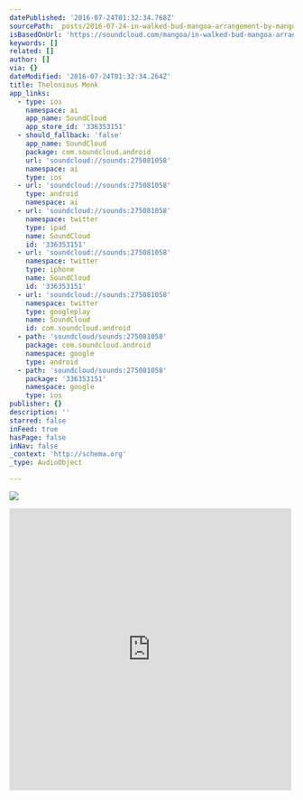 ```yaml
---
datePublished: '2016-07-24T01:32:34.768Z'
sourcePath: _posts/2016-07-24-in-walked-bud-mangoa-arrangement-by-mangoa.md
isBasedOnUrl: 'https://soundcloud.com/mangoa/in-walked-bud-mangoa-arrangement'
keywords: []
related: []
author: []
via: {}
dateModified: '2016-07-24T01:32:34.264Z'
title: Thelonious Monk
app_links:
  - type: ios
    namespace: ai
    app_name: SoundCloud
    app_store_id: '336353151'
  - should_fallback: 'false'
    app_name: SoundCloud
    package: com.soundcloud.android
    url: 'soundcloud://sounds:275081058'
    namespace: ai
    type: ios
  - url: 'soundcloud://sounds:275081058'
    type: android
    namespace: ai
  - url: 'soundcloud://sounds:275081058'
    namespace: twitter
    type: ipad
    name: SoundCloud
    id: '336353151'
  - url: 'soundcloud://sounds:275081058'
    namespace: twitter
    type: iphone
    name: SoundCloud
    id: '336353151'
  - url: 'soundcloud://sounds:275081058'
    namespace: twitter
    type: googleplay
    name: SoundCloud
    id: com.soundcloud.android
  - path: 'soundcloud/sounds:275081058'
    package: com.soundcloud.android
    namespace: google
    type: android
  - path: 'soundcloud/sounds:275081058'
    package: '336353151'
    namespace: google
    type: ios
publisher: {}
description: ''
starred: false
inFeed: true
hasPage: false
inNav: false
_context: 'http://schema.org'
_type: AudioObject

---
```

![](https://the-grid-user-content.s3-us-west-2.amazonaws.com/1ab286f1-ace2-48f2-86d7-eaa0bd13771c.jpg)

<iframe src="https://cdn.embedly.com/widgets/media.html?src=https%3A%2F%2Fw.soundcloud.com%2Fplayer%2F%3Fvisual%3Dtrue%26url%3Dhttp%253A%252F%252Fapi.soundcloud.com%252Ftracks%252F275081058%26show_artwork%3Dtrue&amp;url=https%3A%2F%2Fsoundcloud.com%2Fmangoa%2Fin-walked-bud-mangoa-arrangement&amp;image=http%3A%2F%2Fi1.sndcdn.com%2Fartworks-000173037163-odp9al-t500x500.jpg&amp;key=b7d04c9b404c499eba89ee7072e1c4f7&amp;type=text%2Fhtml&amp;schema=soundcloud" width="500" height="500" scrolling="no" frameborder="0" allowfullscreen="" style=""></iframe>